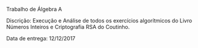Trabalho de Álgebra A

Discrição: Execução e Análise de todos os exercícios algorítmicos do Livro Números Inteiros e Criptografia RSA do Coutinho.

Data de entrega: 12/12/2017


